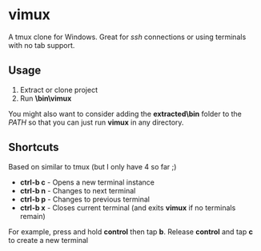 # vimux
A tmux clone for Windows. Great for *ssh* connections or using terminals with no tab support.

## Usage ##
1) Extract or clone project
2) Run **<extracted>\bin\vimux**

You might also want to consider adding the **extracted\bin** folder to the *PATH* so that you can just run **vimux** in any directory.

## Shortcuts ##

Based on similar to tmux (but I only have 4 so far ;)

- **ctrl-b c** - Opens a new terminal instance
- **ctrl-b n** - Changes to next terminal
- **ctrl-b p** - Changes to previous terminal
- **ctrl-b x** - Closes current terminal (and exits **vimux** if no terminals remain)

For example, press and hold **control** then tap **b**. Release **control** and tap **c** to create a new terminal
